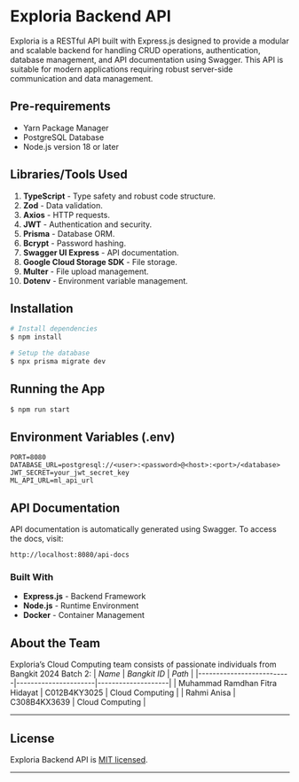 # Exploria Backend API

Exploria is a RESTful API built with Express.js designed to provide a modular and scalable backend for handling CRUD operations, authentication, database management, and API documentation using Swagger. This API is suitable for modern applications requiring robust server-side communication and data management.

## Pre-requirements
- Yarn Package Manager
- PostgreSQL Database
- Node.js version 18 or later

## Libraries/Tools Used

1. **TypeScript** - Type safety and robust code structure.
2. **Zod** - Data validation.
3. **Axios** - HTTP requests.
4. **JWT** - Authentication and security.
5. **Prisma** - Database ORM.
6. **Bcrypt** - Password hashing.
7. **Swagger UI Express** - API documentation.
8. **Google Cloud Storage SDK** - File storage.
9. **Multer** - File upload management.
10. **Dotenv** - Environment variable management.


## Installation

```bash
# Install dependencies
$ npm install

# Setup the database
$ npx prisma migrate dev
```


## Running the App

```bash
$ npm run start
```

## Environment Variables (.env)

```env
PORT=8080
DATABASE_URL=postgresql://<user>:<password>@<host>:<port>/<database>
JWT_SECRET=your_jwt_secret_key
ML_API_URL=ml_api_url
```

## API Documentation
API documentation is automatically generated using Swagger. To access the docs, visit:

```
http://localhost:8080/api-docs
```

### Built With
- **Express.js** - Backend Framework
- **Node.js** - Runtime Environment
- **Docker** - Container Management

## About the Team

Exploria’s Cloud Computing team consists of passionate individuals from Bangkit 2024 Batch 2:
| *Name*                | *Bangkit ID*       | *Path*           |
|--------------------------|----------------------|--------------------|
| Muhammad Ramdhan Fitra Hidayat | C012B4KY3025       | Cloud Computing   |
| Rahmi Anisa        | C308B4KX3639      | Cloud Computing   |

---

## License
Exploria Backend API is [MIT licensed](LICENSE).

---
